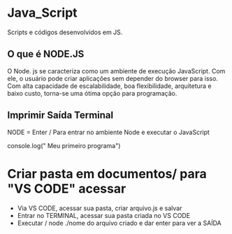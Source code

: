 # Java_Script
Scripts e códigos desenvolvidos em JS.
## O que é NODE.JS ##
 
O Node. js se caracteriza como um ambiente de execução JavaScript. Com ele, 
o usuário pode criar aplicações sem depender do browser para isso. Com alta capacidade de 
escalabilidade, boa flexibilidade, arquitetura e baixo custo, torna-se uma ótima opção para 
programação.

## Imprimir Saída Terminal 
NODE = Enter / Para entrar no ambiente Node e executar o JavaScript

console.log(" Meu primeiro programa")

# Criar pasta em documentos/ para  "VS CODE" acessar

- Via VS CODE, acessar sua pasta, criar arquivo.js e salvar
- Entrar no TERMINAL, acessar sua pasta criada no VS CODE
- Executar / node ./nome do arquivo criado e dar enter para ver a SAÍDA
